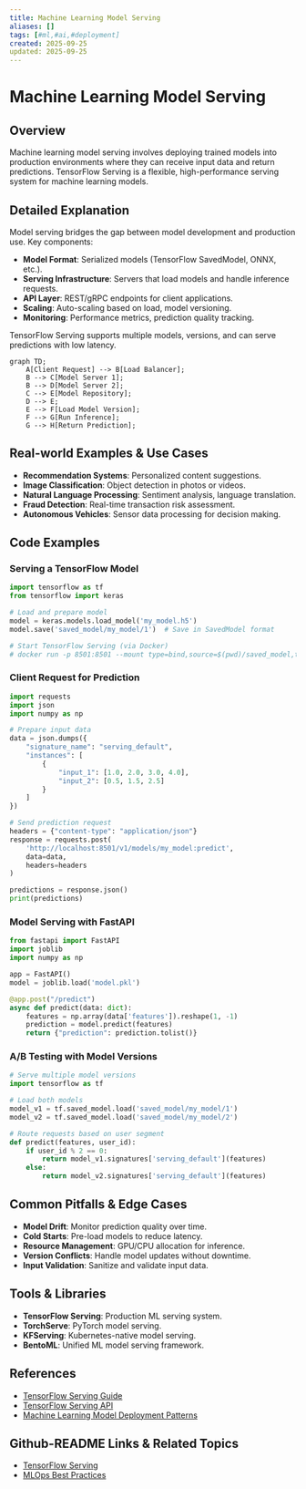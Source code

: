 ```yaml
---
title: Machine Learning Model Serving
aliases: []
tags: [#ml,#ai,#deployment]
created: 2025-09-25
updated: 2025-09-25
---
```


# Machine Learning Model Serving

## Overview

Machine learning model serving involves deploying trained models into production environments where they can receive input data and return predictions. TensorFlow Serving is a flexible, high-performance serving system for machine learning models.

## Detailed Explanation

Model serving bridges the gap between model development and production use. Key components:

- **Model Format**: Serialized models (TensorFlow SavedModel, ONNX, etc.).
- **Serving Infrastructure**: Servers that load models and handle inference requests.
- **API Layer**: REST/gRPC endpoints for client applications.
- **Scaling**: Auto-scaling based on load, model versioning.
- **Monitoring**: Performance metrics, prediction quality tracking.

TensorFlow Serving supports multiple models, versions, and can serve predictions with low latency.

```mermaid
graph TD;
    A[Client Request] --> B[Load Balancer];
    B --> C[Model Server 1];
    B --> D[Model Server 2];
    C --> E[Model Repository];
    D --> E;
    E --> F[Load Model Version];
    F --> G[Run Inference];
    G --> H[Return Prediction];
```

## Real-world Examples & Use Cases

- **Recommendation Systems**: Personalized content suggestions.
- **Image Classification**: Object detection in photos or videos.
- **Natural Language Processing**: Sentiment analysis, language translation.
- **Fraud Detection**: Real-time transaction risk assessment.
- **Autonomous Vehicles**: Sensor data processing for decision making.

## Code Examples

### Serving a TensorFlow Model

```python
import tensorflow as tf
from tensorflow import keras

# Load and prepare model
model = keras.models.load_model('my_model.h5')
model.save('saved_model/my_model/1')  # Save in SavedModel format

# Start TensorFlow Serving (via Docker)
# docker run -p 8501:8501 --mount type=bind,source=$(pwd)/saved_model,target=/models/my_model -e MODEL_NAME=my_model -t tensorflow/serving
```

### Client Request for Prediction

```python
import requests
import json
import numpy as np

# Prepare input data
data = json.dumps({
    "signature_name": "serving_default",
    "instances": [
        {
            "input_1": [1.0, 2.0, 3.0, 4.0],
            "input_2": [0.5, 1.5, 2.5]
        }
    ]
})

# Send prediction request
headers = {"content-type": "application/json"}
response = requests.post(
    'http://localhost:8501/v1/models/my_model:predict',
    data=data,
    headers=headers
)

predictions = response.json()
print(predictions)
```

### Model Serving with FastAPI

```python
from fastapi import FastAPI
import joblib
import numpy as np

app = FastAPI()
model = joblib.load('model.pkl')

@app.post("/predict")
async def predict(data: dict):
    features = np.array(data['features']).reshape(1, -1)
    prediction = model.predict(features)
    return {"prediction": prediction.tolist()}
```

### A/B Testing with Model Versions

```python
# Serve multiple model versions
import tensorflow as tf

# Load both models
model_v1 = tf.saved_model.load('saved_model/my_model/1')
model_v2 = tf.saved_model.load('saved_model/my_model/2')

# Route requests based on user segment
def predict(features, user_id):
    if user_id % 2 == 0:
        return model_v1.signatures['serving_default'](features)
    else:
        return model_v2.signatures['serving_default'](features)
```

## Common Pitfalls & Edge Cases

- **Model Drift**: Monitor prediction quality over time.
- **Cold Starts**: Pre-load models to reduce latency.
- **Resource Management**: GPU/CPU allocation for inference.
- **Version Conflicts**: Handle model updates without downtime.
- **Input Validation**: Sanitize and validate input data.

## Tools & Libraries

- **TensorFlow Serving**: Production ML serving system.
- **TorchServe**: PyTorch model serving.
- **KFServing**: Kubernetes-native model serving.
- **BentoML**: Unified ML model serving framework.

## References

- [TensorFlow Serving Guide](https://www.tensorflow.org/tfx/guide/serving)
- [TensorFlow Serving API](https://www.tensorflow.org/tfx/serving/api_rest)
- [Machine Learning Model Deployment Patterns](https://martinfowler.com/articles/cd4ml.html)

## Github-README Links & Related Topics

- [TensorFlow Serving](https://github.com/tensorflow/serving)
- [MLOps Best Practices](https://cloud.google.com/architecture/mlops-continuous-delivery-and-automation-pipelines-in-machine-learning)